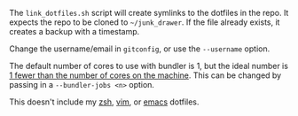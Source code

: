 The `link_dotfiles.sh` script will create symlinks to the dotfiles in the
repo.  It expects the repo to be cloned to `~/junk_drawer`.  If the file
already exists, it creates a backup with a timestamp.

Change the username/email in `gitconfig`, or use the `--username` option.

The default number of cores to use with bundler is 1, but the ideal
number is [1 fewer than the number of cores on the machine](http://archlever.blogspot.com/2013/09/lies-damned-lies-and-truths-backed-by.html).
This can be changed by passing in a `--bundler-jobs <n>` option.

This doesn't include my [zsh](https://github.com/bentrevor/zshfiles), [vim](https://github.com/bentrevor/vimfiles), or [emacs](https://github.com/bentrevor/.emacs.d) dotfiles.
